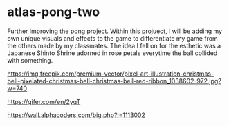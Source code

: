 # atlas-pong-two

Further improving the pong project. Within this projuect, I will be adding my own unique visuals and effects to the game to differentiate my game from the others made by my classmates. The idea I fell on for the esthetic was a Japanese Shinto Shrine adorned in rose petals everytime the ball collided with something.  



https://img.freepik.com/premium-vector/pixel-art-illustration-christmas-bell-pixelated-christmas-bell-christmas-bell-red-ribbon_1038602-972.jpg?w=740

https://gifer.com/en/2yqT

https://wall.alphacoders.com/big.php?i=1113002
